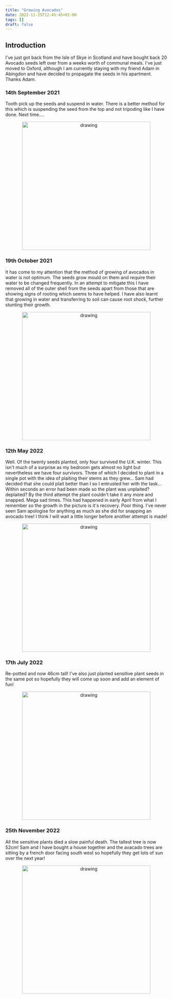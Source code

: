 ```yaml
---
title: "Growing Avocados"
date: 2022-11-25T12:45:45+01:00
tags: []
draft: false
---
```


## Introduction 

I've just got back from the Isle of Skye in Scotland and have bought back 20 Avocado seeds left over from a weeks worth of communal meals. I've just moved to Oxford, although I am currently staying with my friend Adam in Abingdon and have decided to propagate the seeds in his apartment. Thanks Adam.


<div class="container">
  <div class="row">
    <div class="col">
      <h3>14th September 2021</h3>
      Tooth pick up the seeds and suspend in water. There is a better method for this which is suspending the seed from the top and not tripoding like I have done. Next time....
    </div>
  <div class="col">
     <p align="center"> 
		<img src="/misc/images/avacado/IMG_4885.jpeg" alt="drawing" width="400px"/>
	</p>
  </div>
</div>
</div>

<div class="container">
  <div class="row">
    <div class="col">
      <h3>19th October 2021</h3>
		It has come to my attention that the method of growing of avocados in water is not optimum. The seeds grow mould on them and require their water to be changed frequently. 
    In an attempt to mitigate this I have removed all of the outer shell from the seeds apart from those that are showing signs of rooting which seems to have helped. I have also learnt that growing in water and transferring to soil can cause root shock, further stunting their growth.  
    </div>
    <div class="col">
  	<p align="center"> 
  		<img src="/misc/images/avacado/IMG_5258.jpeg" alt="drawing" width="400px"/>
  	</p>
    </div>
  </div>
</div> 


<div class="container">
  <div class="row">
    <div class="col">
      <h3>12th May 2022</h3>
    Well. Of the twenty seeds planted, only four survived the U.K. winter. This isn't much of a surprise as my bedroom gets almost no light but nevertheless we have four survivors. Three of which I decided to plant in a single pot with the idea of plaiting their stems as they grew... Sam had decided that she could plait better than I so I entrusted her with the task... Within seconds an error had been made so the plant was unplaited? deplaited? By the third attempt the plant couldn't take it any more and snapped. Mega sad times. This had happened in early April from what I remember so the growth in the picture is it's recovery. Poor thing.
    I've never seen Sam apologise for anything as much as she did for snapping an avocado tree! I think I will wait a little longer before another attempt is made!
    </div>
    <div class="col">
    <p align="center"> 
      <img src="/misc/images/avacado/IMG_6812.jpg" alt="drawing" width="400px"/>
    </p>
    </div>
  </div>
</div> 


<div class="container">
  <div class="row">
    <div class="col">
      <h3>17th July 2022</h3>
  Re-potted and now 46cm tall! I've also just planted sensitive plant seeds in the same pot so hopefully they will come up soon and add an element of fun!
    </div>
    <div class="col">
    <p align="center"> 
      <img src="/misc/images/avacado/IMG_7478.jpg" alt="drawing" width="400px"/>
    </p>
    </div>
  </div>
</div> 


<div class="container">
  <div class="row">
    <div class="col">
      <h3>25th November 2022</h3>
  All the sensitive plants died a slow painful death. The tallest tree is now 52cm! Sam and I have bought a house together and the avacado trees are sitting by a french door facing south west so hopefully they get lots of sun over the next year! 
    </div>
    <div class="col">
    <p align="center"> 
      <img src="/misc/images/avacado/IMG_9488.jpeg" alt="drawing" width="400px"/>
    </p>
    </div>
  </div>
</div> 

